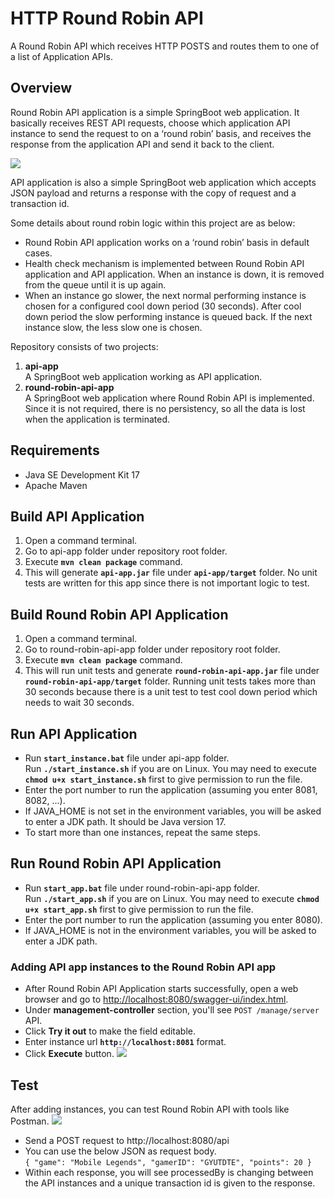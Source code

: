 # HTTP Round Robin API
A Round Robin API which receives HTTP POSTS and routes them to one of a list of
Application APIs.
## Overview
Round Robin API application is a simple SpringBoot web application.
It basically receives REST API requests, choose which application API instance to send the request to on a ‘round robin’ basis, and receives the response from the application API
and send it back to the client.

![](https://i.ibb.co/hF8T7B5/round-Robin.png)

API application is also a simple SpringBoot web application which accepts JSON payload and returns a response with the copy of request and a transaction id.

Some details about round robin logic within this project are as below:
- Round Robin API application works on a ‘round robin’ basis in default cases.
- Health check mechanism is implemented between Round Robin API application and API application. When an instance is down, it is removed from the queue until it is up again.
- When an instance go slower, the next normal performing instance is chosen for a configured cool down period (30 seconds). After cool down period the slow performing instance is queued back. If the next instance slow, the less slow one is chosen.
 
Repository consists of two projects:
1. **api-app**<br>
A SpringBoot web application working as API application.<br>
2. **round-robin-api-app**<br>
A SpringBoot web application where Round Robin API is implemented. Since it is not required, there is no persistency, so all the data is lost when the application is terminated. 

## Requirements
 - Java SE Development Kit 17
 - Apache Maven

## Build API Application
 1. Open a command terminal.
 2. Go to api-app folder under repository root folder.
 3. Execute **`mvn clean package`** command.
 4. This will generate **`api-app.jar`** file under **`api-app/target`** folder.
 No unit tests are written for this app since there is not important logic to test.

## Build Round Robin API Application
 1. Open a command terminal.
 2. Go to round-robin-api-app folder under repository root folder.
 3. Execute **`mvn clean package`** command.
 4. This will run unit tests and generate **`round-robin-api-app.jar`** file under **`round-robin-api-app/target`** folder.
 Running unit tests takes more than 30 seconds because there is a unit test to test cool down period which needs to wait 30 seconds.

## Run API Application
- Run **`start_instance.bat`** file under api-app folder.<br>
Run **`./start_instance.sh`** if you are on Linux. You may need to execute **`chmod u+x start_instance.sh`** first to give permission to run the file.
- Enter the port number to run the application (assuming you enter 8081, 8082, ...).
- If JAVA_HOME is not set in the environment variables, you will be asked to enter a JDK path. It should be Java version 17.
- To start more than one instances, repeat the same steps.

## Run Round Robin API Application
- Run **`start_app.bat`** file under round-robin-api-app folder.<br>
Run **`./start_app.sh`** if you are on Linux. You may need to execute **`chmod u+x start_app.sh`** first to give permission to run the file.
- Enter the port number to run the application (assuming you enter 8080).
- If JAVA_HOME is not in the environment variables, you will be asked to enter a JDK path.

### Adding API app instances to the Round Robin API app
- After Round Robin API Application starts successfully, open a web browser and go to [http://localhost:8080/swagger-ui/index.html](http://localhost:8080/swagger-ui/index.html).
- Under **management-controller** section, you'll see `POST /manage/server` API.
- Click **Try it out** to make the field editable.
- Enter instance url **`http://localhost:8081`** format.
- Click **Execute** button.
![](https://i.ibb.co/NFgBZ71/round-Robin-add-Instance.png)


## Test
After adding instances, you can test Round Robin API with tools like Postman.
![](https://i.ibb.co/zPDMDSC/round-Robin-test.png)

- Send a POST request to http://localhost:8080/api
- You can use the below JSON as request body.<br>
`
{
    "game": "Mobile Legends",
    "gamerID": "GYUTDTE",
    "points": 20
}
`
- Within each response, you will see processedBy is changing between the API instances and a unique transaction id is given to the response.

